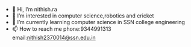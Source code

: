 - 👋 Hi, I’m nithish.ra
- 👀 I’m interested in computer science,robotics and cricket
- 🌱 I’m currently learning computer science in SSN college engineering 
- 📫 How to reach me phone:9344991313
                      email:nithish2370014@ssn.edu.in


<!---
nithish-ra/nithish-ra is a ✨ special ✨ repository because its `README.md` (this file) appears on your GitHub profile.
You can click the Preview link to take a look at your changes.
--->
